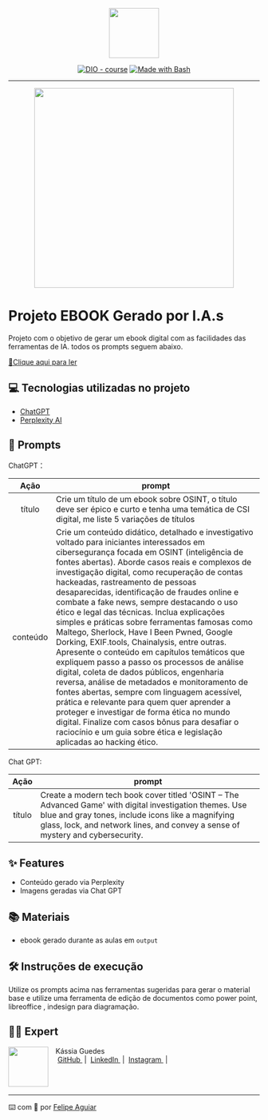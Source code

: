 <p align="center">
    <img width="100" src=".github/assets/banner.png">
</p>


<p align="center">
<a href="https://dio.me/"><img src="https://img.shields.io/badge/DIO-Course-28DA77?logo=youtube" alt="DIO - course"></a>
<a href="https://www.gnu.org/software/bash/" title="Go to Bash homepage"><img src="https://img.shields.io/badge/Prompt-Project-blue?logo=gnu-bash&amp;logoColor=white" alt="Made with Bash"></a></p>

-------
<p align="center">
<img 
    src="./assets/download.png"
    width="400"  
/>
</p>

# Projeto EBOOK Gerado por I.A.s



Projeto com o objetivo de gerar um ebook digital com as facilidades das ferramentas de IA. todos os prompts
seguem abaixo.

<a href="https://github.com/kassiaellfreig/Artigos-e-estudos-de-caso/blob/main/OSINT.pdf" title="View PDF now"> 📕Clique aqui para ler</a>

## 💻 Tecnologias utilizadas no projeto

- [ChatGPT](https://chat.openai.com/) 
- [Perplexity AI](https://www.perplexity.ai/)

## 🧠 Prompts


ChatGPT：

|   Ação   | prompt                                                                                                                                                                                                                                                                         |
| :------: | ------------------------------------------------------------------------------------------------------------------------------------------------------------------------------------------------------------------------------------------------------------------------------ |
|  título  | Crie um título de um ebook sobre OSINT, o título deve ser épico e curto e tenha uma temática de CSI digital, me liste 5 variações de títulos                                                        |
| conteúdo | Crie um conteúdo didático, detalhado e investigativo voltado para iniciantes interessados em cibersegurança focada em OSINT (inteligência de fontes abertas). Aborde casos reais e complexos de investigação digital, como recuperação de contas hackeadas, rastreamento de pessoas desaparecidas, identificação de fraudes online e combate a fake news, sempre destacando o uso ético e legal das técnicas. Inclua explicações simples e práticas sobre ferramentas famosas como Maltego, Sherlock, Have I Been Pwned, Google Dorking, EXIF.tools, Chainalysis, entre outras. Apresente o conteúdo em capítulos temáticos que expliquem passo a passo os processos de análise digital, coleta de dados públicos, engenharia reversa, análise de metadados e monitoramento de fontes abertas, sempre com linguagem acessível, prática e relevante para quem quer aprender a proteger e investigar de forma ética no mundo digital. Finalize com casos bônus para desafiar o raciocínio e um guia sobre ética e legislação aplicadas ao hacking ético. |


Chat GPT:

|  Ação  | prompt                                                                                 |
| :----: | -------------------------------------------------------------------------------------- |
| título | Create a modern tech book cover titled 'OSINT – The Advanced Game' with digital investigation themes. Use blue and gray tones, include icons like a magnifying glass, lock, and network lines, and convey a sense of mystery and cybersecurity.|

## ✨ Features

- Conteúdo gerado via Perplexity
- Imagens geradas via Chat GPT

## 📚 Materiais

- ebook gerado durante as aulas em `output`

## 🛠️ Instruções de execução

Utilize os prompts acima nas ferramentas sugeridas para gerar o material base e utilize uma ferramenta de edição de documentos como power point, libreoffice , indesign para diagramação.

## 👨‍💻 Expert

<p>
    <img 
      align=left 
      margin=10 
      width=80 
      src="https://avatars.githubusercontent.com/u/142863586?s=400&u=2fc5637cb898ed3aa88726d6ac806d87d328ac24&v=4"
    />
    <p>&nbsp&nbsp&nbspKássia Guedes<br>
    &nbsp&nbsp&nbsp
    <a 
        href="https://github.com/kassiaellfreig">
        GitHub
    </a>
    &nbsp;|&nbsp;
    <a 
        href="https://www.linkedin.com/in/k%C3%A1ssia-e-f-098789129/">
        LinkedIn
    </a>
    &nbsp;|&nbsp;
    <a 
        href="https://www.instagram.com/kassiaellfreig/">
        Instagram
    </a>
    &nbsp;|&nbsp;</p>
</p>
<br/><br/>
<p>


---

⌨️ com 💜 por [Felipe Aguiar](https://github.com/felipeAguiarCode)
